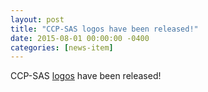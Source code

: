 ```yaml
---
layout: post
title: "CCP-SAS logos have been released!"
date: 2015-08-01 00:00:00 -0400
categories: [news-item]
---
```

CCP-SAS [logos](/resources.html) have been released!